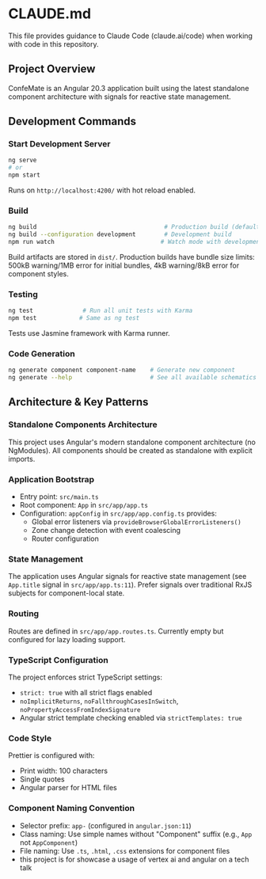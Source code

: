 # CLAUDE.md

This file provides guidance to Claude Code (claude.ai/code) when working with code in this repository.

## Project Overview

ConfeMate is an Angular 20.3 application built using the latest standalone component architecture with signals for reactive state management.

## Development Commands

### Start Development Server
```bash
ng serve
# or
npm start
```
Runs on `http://localhost:4200/` with hot reload enabled.

### Build
```bash
ng build                                    # Production build (default)
ng build --configuration development        # Development build
npm run watch                              # Watch mode with development configuration
```
Build artifacts are stored in `dist/`. Production builds have bundle size limits: 500kB warning/1MB error for initial bundles, 4kB warning/8kB error for component styles.

### Testing
```bash
ng test              # Run all unit tests with Karma
npm test            # Same as ng test
```
Tests use Jasmine framework with Karma runner.

### Code Generation
```bash
ng generate component component-name    # Generate new component
ng generate --help                      # See all available schematics
```

## Architecture & Key Patterns

### Standalone Components Architecture
This project uses Angular's modern standalone component architecture (no NgModules). All components should be created as standalone with explicit imports.

### Application Bootstrap
- Entry point: `src/main.ts`
- Root component: `App` in `src/app/app.ts`
- Configuration: `appConfig` in `src/app/app.config.ts` provides:
  - Global error listeners via `provideBrowserGlobalErrorListeners()`
  - Zone change detection with event coalescing
  - Router configuration

### State Management
The application uses Angular signals for reactive state management (see `App.title` signal in `src/app/app.ts:11`). Prefer signals over traditional RxJS subjects for component-local state.

### Routing
Routes are defined in `src/app/app.routes.ts`. Currently empty but configured for lazy loading support.

### TypeScript Configuration
The project enforces strict TypeScript settings:
- `strict: true` with all strict flags enabled
- `noImplicitReturns`, `noFallthroughCasesInSwitch`, `noPropertyAccessFromIndexSignature`
- Angular strict template checking enabled via `strictTemplates: true`

### Code Style
Prettier is configured with:
- Print width: 100 characters
- Single quotes
- Angular parser for HTML files

### Component Naming Convention
- Selector prefix: `app-` (configured in `angular.json:11`)
- Class naming: Use simple names without "Component" suffix (e.g., `App` not `AppComponent`)
- File naming: Use `.ts`, `.html`, `.css` extensions for component files
- this project is for showcase a usage of vertex ai and angular on a tech talk
